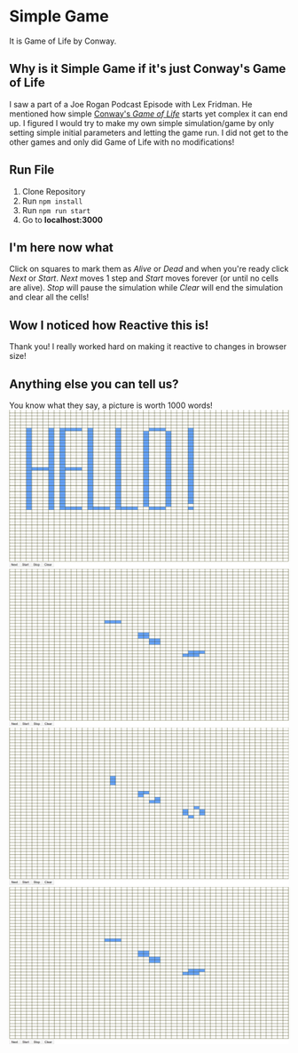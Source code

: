 # Simple Game

It is Game of Life by Conway.

## Why is it Simple Game if it's just Conway's Game of Life

I saw a part of a Joe Rogan Podcast Episode with Lex Fridman. He mentioned how simple [Conway's *Game of Life*](https://en.wikipedia.org/wiki/Conway's_Game_of_Life) starts yet complex it can end up. I figured I would try to make my own simple simulation/game by only setting simple initial parameters and letting the game run. I did not get to the other games and only did Game of Life with no modifications!

## Run File
1. Clone Repository
2. Run `npm install`
3. Run `npm run start`
4. Go to **localhost:3000**

## I'm here now what
Click on squares to mark them as *Alive* or *Dead* and when you're ready click *Next* or *Start*.
*Next* moves 1 step and *Start* moves forever (or until no cells are alive). *Stop* will pause the simulation
while *Clear* will end the simulation and clear all the cells!

## Wow I noticed how Reactive this is!
Thank you! I really worked hard on making it reactive to changes in browser size!

## Anything else you can tell us?
You know what they say, a picture is worth 1000 words!
![Hi!](ScreenshotWholesome.PNG)
![First Step](Screenshot1.PNG)
![Second Step](Screenshot2.PNG)
![Third Step but Really First Step](Screenshot1.PNG)